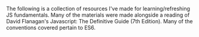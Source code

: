 The following is a collection of resources I've made for learning/refreshing JS fundamentals. Many of the materials were made alongside a reading of David Flanagan's Javascript: The Definitive Guide (7th Edition). Many of the conventions covered pertain to ES6. 
